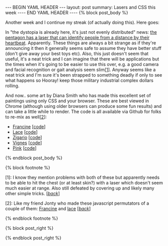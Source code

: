 --- BEGIN YAML HEADER ---
layout: post
summary: Lasers and CSS this week
---- END YAML HEADER ----
{% block post_body %}

Another week and I continue my streak (of actually doing this). Here goes:

In "the dystopia is already here, it's just not evenly distributed" news: [the pentagon has a laser that can identify people from a distance by their heartbeat](https://www.technologyreview.com/s/613891/the-pentagon-has-a-laser-that-can-identify-people-from-a-distanceby-their-heartbeat/). Apparently. These things are always a bit strange as if they're announcing it then it generally seems safe to assume they have better stuff (don't give away your best toys etc). Also, this just doesn't seem that useful, it's a neat trick and I can imagine that there will be applications but the times when it's going to be easier to use this over, e.g. a good camera and facial recognition or gait analysis seem slim[[1](#footnote1)<a id="jumpback1"></a>]. Anyway seems like a neat trick and I'm sure it's been strapped to something deadly if only to see what happens so Hooray! keep those military industrial complex dollars rolling.

And now.. some art by Diana Smith who has made this excellent set of paintings using only CSS and your browser. These are best viewed in Chrome (although using older browsers can produce some fun results) and can take a little while to render. The code is all available via Github for folks to re-mix as well[[2](#footnote2)<a id="jumpback2"></a>]:

* [Francine](https://diana-adrianne.com/purecss-francine/) [[code](https://github.com/cyanharlow/purecss-francine)] 
* [Lace](https://diana-adrianne.com/purecss-lace/) [[code](https://github.com/cyanharlow/purecss-lace)]
* [Zigario](https://diana-adrianne.com/purecss-zigario/) [[code](https://github.com/cyanharlow/purecss-zigario)]
* [Vignes](https://diana-adrianne.com/purecss-vignes/) [[code](https://github.com/cyanharlow/purecss-vignes)]
* [Pink](https://diana-adrianne.com/purecss-pink/) [[code](https://github.com/cyanharlow/purecss-pink)]

{% endblock post_body %}

{% block footnote %}

[1<a id="footnote1"></a>]: I know they mention problems with both of these but apparently needs to be able to hit the chest (or at least skin?) with a laser which doesn't seem much easier at range. Also still defeated by covering up and likely many other simple tricks. [[*back*](#jumpback1)]

[2<a id="footnote2"></a>]: Like my friend Jonty who made these javascript permutators of a couple of them: [Francine](http://jonty.co.uk/bits/permuting_francine.html) and [lace](http://jonty.co.uk/bits/permuting_lace.html) [[*back*](#jumpback2)]

{% endblock footnote %}

{% block post_right %}

{% endblock post_right %}
